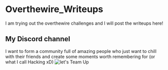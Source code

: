 # Overthewire_Writeups

I am trying out the overthewire challenges and I will post the writeups here!


## My Discord channel

I want to form a community full of amazing people who just want to chill with their friends and create some moments worth remembering for (or what I call Hacking xD)
![let's Team Up](https://discord.com/invite/xhazn7Rr) 
